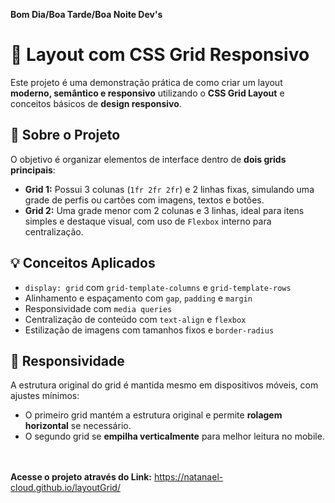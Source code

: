 **Bom Dia/Boa Tarde/Boa Noite Dev's**


# 🧩 Layout com CSS Grid Responsivo

Este projeto é uma demonstração prática de como criar um layout **moderno, semântico e responsivo** utilizando o **CSS Grid Layout** e conceitos básicos de **design responsivo**.

## 📌 Sobre o Projeto


O objetivo é organizar elementos de interface dentro de **dois grids principais**:

- **Grid 1:** Possui 3 colunas (`1fr 2fr 2fr`) e 2 linhas fixas, simulando uma grade de perfis ou cartões com imagens, textos e botões.
- **Grid 2:** Uma grade menor com 2 colunas e 3 linhas, ideal para itens simples e destaque visual, com uso de `Flexbox` interno para centralização.

## 💡 Conceitos Aplicados

- `display: grid` com `grid-template-columns` e `grid-template-rows`
- Alinhamento e espaçamento com `gap`, `padding` e `margin`
- Responsividade com `media queries`
- Centralização de conteúdo com `text-align` e `flexbox`
- Estilização de imagens com tamanhos fixos e `border-radius`


## 📱 Responsividade

A estrutura original do grid é mantida mesmo em dispositivos móveis, com ajustes mínimos:

- O primeiro grid mantém a estrutura original e permite **rolagem horizontal** se necessário.
- O segundo grid se **empilha verticalmente** para melhor leitura no mobile.


<br><br>
**Acesse o projeto através do Link:** https://natanael-cloud.github.io/layoutGrid/
